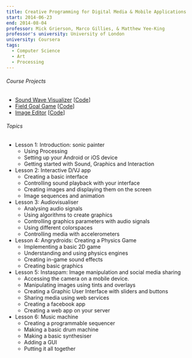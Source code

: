 ```yaml
---
title: Creative Programming for Digital Media & Mobile Applications
start: 2014-06-23
end: 2014-08-04
professor: Mick Grierson, Marco Gillies, & Matthew Yee-King
professor's university: University of London
university: Coursera
tags:
  - Computer Science
  - Art
  - Processing
---
```

###### Course Projects
* [Sound Wave Visualizer](https://vimeo.com/100075908)
  [[Code](https://github.com/cmc333333/visualdjtube)]
* [Field Goal Game](https://vimeo.com/101272477)
  [[Code](https://github.com/cmc333333/fieldgoal)]
* [Image Editor](https://vimeo.com/102434754)
  [[Code](https://github.com/cmc333333/ImageEditor)]

###### Topics
- Lesson 1: Introduction: sonic painter
  - Using Processing
  - Setting up your Android or iOS device
  - Getting started with Sound, Graphics and Interaction
- Lesson 2: Interactive D/VJ app
  - Creating a basic interface
  - Controlling sound playback with your interface
  - Creating images and displaying them on the screen
  - Image sequences and animation
- Lesson 3: Audiovisualiser
  - Analysing audio signals
  - Using algorithms to create graphics
  - Controlling graphics parameters with audio signals
  - Using different colorspaces
  - Controlling media with accelerometers
- Lesson 4: Angrydroids: Creating a Physics Game
  - Implementing a basic 2D game
  - Understanding and using physics engines
  - Creating in-game sound effects
  - Creating basic graphics
- Lesson 5: Instaspam: Image manipulation and social media sharing
  - Accessing the camera on a mobile device.
  - Manipulating images using tints and overlays
  - Creating a Graphic User Interface with sliders and buttons
  - Sharing media using web services
  - Creating a facebook app
  - Creating a web app on your server
- Lesson 6: Music machine
  - Creating a programmable sequencer
  - Making a basic drum machine
  - Making a basic synthesiser
  - Adding a GUI
  - Putting it all together
